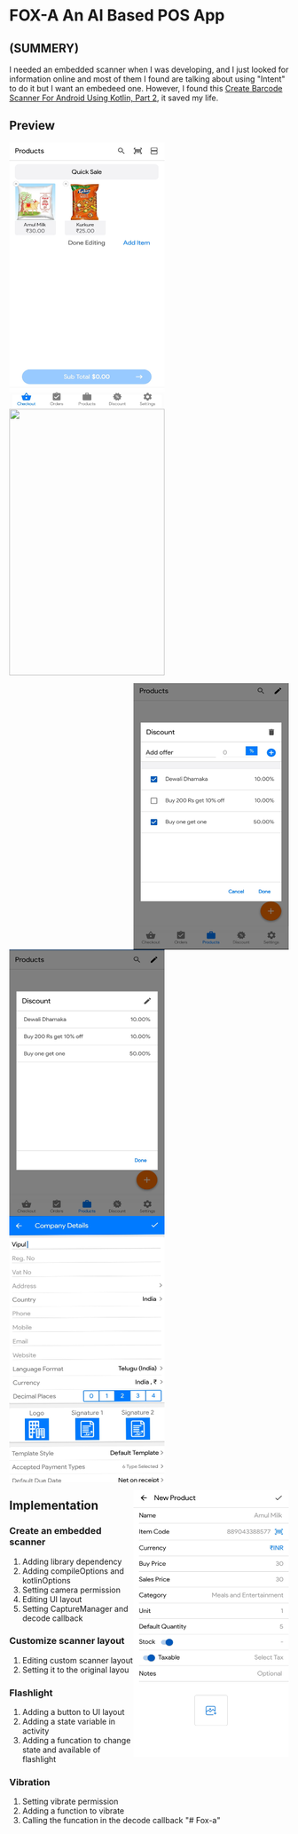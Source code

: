 # FOX-A An AI Based POS App

###

## (SUMMERY)

I needed an embedded scanner when I was developing, and I just looked for information online and most of them I found are talking about using "Intent" to do it but I want an embedeed one. However, I found this [Create Barcode Scanner For Android Using Kotlin, Part 2](https://ariefbayu.xyz/create-barcode-scanner-for-android-using-kotlin-part-2-63656fa02609), it saved my life.

## Preview
<a href="url"><img src="./preview/ongoingsell.jpg" align="left" height="480" width="280" ></a>

<a href="url"><img src="./preview/Languages" align="center" height="480" width="280" ></a>

<a href="url"><img src="./preview/Discount.jpg" align="right" height="480" width="280" ></a>

<a href="url"><img src="./preview/ongoing.jpg" align="left" height="480" width="280" ></a>

<a href="url"><img src="./preview/Front.jpg" align="center" height="480" width="280" ></a>

<a href="url"><img src="./preview/Product.jpg" align="right" height="480" width="280" ></a>






## Implementation

### Create an embedded scanner
1. Adding library dependency
2. Adding compileOptions and kotlinOptions
3. Setting camera permission
4. Editing UI layout
5. Setting CaptureManager and decode callback

### Customize scanner layout
1. Editing custom scanner layout
2. Setting it to the original layou

### Flashlight
1. Adding a button to UI layout
2. Adding a state variable in activity
3. Adding a funcation to change state and available of flashlight

### Vibration
1. Setting vibrate permission
2. Adding a function to vibrate
3. Calling the funcation in the decode callback
"# Fox-a" 
